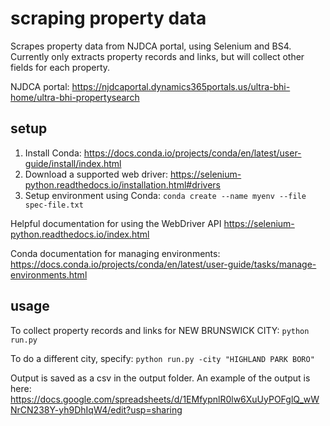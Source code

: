 # scraping property data

Scrapes property data from NJDCA portal, using Selenium and BS4. Currently only extracts property records and links, but will collect other fields for 
each property.

NJDCA portal:
https://njdcaportal.dynamics365portals.us/ultra-bhi-home/ultra-bhi-propertysearch

## setup

1. Install Conda: https://docs.conda.io/projects/conda/en/latest/user-guide/install/index.html
2. Download a supported web driver: https://selenium-python.readthedocs.io/installation.html#drivers
2. Setup environment using Conda: `conda create --name myenv --file spec-file.txt`

Helpful documentation for using the WebDriver API https://selenium-python.readthedocs.io/index.html

Conda documentation for managing environments:
https://docs.conda.io/projects/conda/en/latest/user-guide/tasks/manage-environments.html

## usage

To collect property records and links for NEW BRUNSWICK CITY:
`python run.py`

To do a different city, specify:
`python run.py -city "HIGHLAND PARK BORO"`

Output is saved as a csv in the output folder. An example of the output is here:
https://docs.google.com/spreadsheets/d/1EMfypnlR0lw6XuUyPOFglQ_wWNrCN238Y-yh9DhIqW4/edit?usp=sharing



